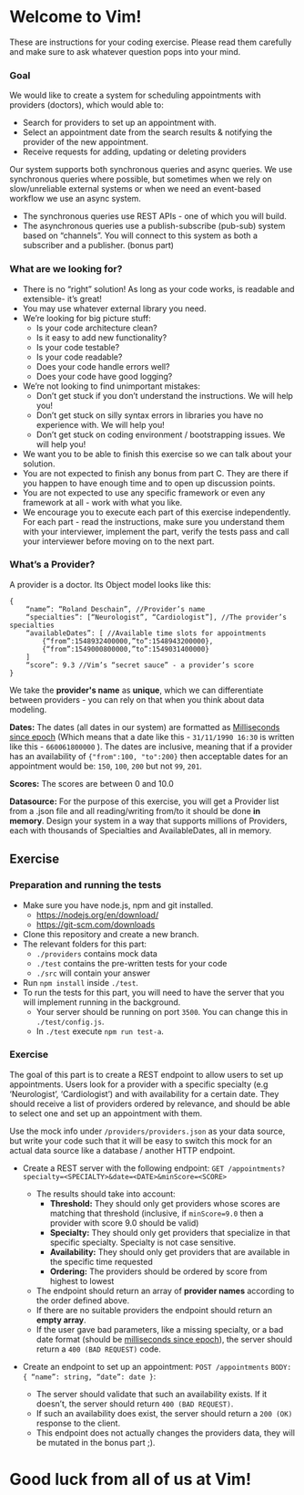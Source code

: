 # Welcome to Vim!
These are instructions for your coding exercise. Please read them carefully and make sure to ask whatever question pops into your mind.

### Goal
We would like to create a system for scheduling appointments with providers (doctors), which would able to:
- Search for providers to set up an appointment with.
- Select an appointment date from the search results & notifying the provider of the new appointment.
- Receive requests for adding, updating or deleting providers

Our system supports both synchronous queries and async queries. We use synchronous queries where possible, but sometimes when we rely on slow/unreliable external systems or when we need an event-based workflow we use an async system.

* The synchronous queries use REST APIs - one of which you will build.
* The asynchronous queries use a publish-subscribe (pub-sub) system based on “channels”. You will connect to this system as both a subscriber and a publisher. (bonus part)

### What are we looking for?
- There is no “right” solution! As long as your code works, is readable and extensible- it’s great!
- You may use whatever external library you need.
- We’re looking for big picture stuff:
  * Is your code architecture clean?
  * Is it easy to add new functionality?
  * Is your code testable?
  * Is your code readable?
  * Does your code handle errors well?
  * Does your code have good logging?
- We’re not looking to find unimportant mistakes:
  * Don’t get stuck if you don’t understand the instructions. We will help you!
  * Don’t get stuck on silly syntax errors in libraries you have no experience with. We will help you!
  * Don’t get stuck on coding environment / bootstrapping issues. We will help you!
- We want you to be able to finish this exercise so we can talk about your solution.
- You are not expected to finish any bonus from part C. They are there if you happen to have enough time and to open up discussion points.
- You are not expected to use any specific framework or even any framework at all - work with what you like.
- We encourage you to execute each part of this exercise independently. For each part - read the instructions, make sure you understand them with your interviewer, implement the part, verify the tests pass and call your interviewer before moving on to the next part.

### What’s a Provider?
A provider is a doctor. Its Object model looks like this:
```
{
    “name”: “Roland Deschain”, //Provider’s name
    “specialties”: [“Neurologist”, “Cardiologist”], //The provider’s specialties
    “availableDates”: [ //Available time slots for appointments
        {“from”:1548932400000,”to”:1548943200000},
        {“from”:1549000800000,”to”:1549031400000}
    ]
    “score”: 9.3 //Vim’s “secret sauce” - a provider’s score
}
```
We take the **provider's name** as **unique**, which we can differentiate between providers - you can rely on that when you think about data modeling.

**Dates:** The dates (all dates in our system) are formatted as [Milliseconds since epoch](https://currentmillis.com/?now#unix-timestamp) (Which means that a date like this - `31/11/1990 16:30` is written like this - `660061800000` ).
The dates are inclusive, meaning that if a provider has an availability of `{"from":100, "to":200}` then acceptable dates for an appointment would be: `150`, `100`, `200` but not `99`, `201`. 

**Scores:** The scores are between 0 and 10.0

**Datasource:** For the purpose of this exercise, you will get a Provider list from a .json file and all reading/writing from/to it should be done **in memory**. Design your system in a way that supports millions of Providers, each with thousands of Specialties and AvailableDates, all in memory.

## Exercise
### Preparation and running the tests
- Make sure you have node.js, npm and git installed.
  - https://nodejs.org/en/download/
  - https://git-scm.com/downloads
- Clone this repository and create a new branch.
- The relevant folders for this part:
  * `./providers` contains mock data
  * `./test` contains the pre-written tests for your code
  * `./src` will contain your answer
- Run `npm install` inside `./test`.
- To run the tests for this part, you will need to have the server that you will implement running in the background.
  * Your server should be running on port `3500`. You can change this in `./test/config.js`.
  * In `./test` execute `npm run test-a`.

### Exercise
The goal of this part is to create a REST endpoint to allow users to set up appointments. Users look for a provider with a specific specialty (e.g ‘Neurologist’, ‘Cardiologist’) and with availability for a certain date. They should receive a list of providers ordered by relevance, and should be able to select one and set up an appointment with them.

Use the mock info under `/providers/providers.json` as your data source, but write your code such that it will be easy to switch this mock for an actual data source like a database / another HTTP endpoint.

- Create a REST server with the following endpoint:
   `GET /appointments?specialty=<SPECIALTY>&date=<DATE>&minScore=<SCORE>`
   * The results should take into account:
     * **Threshold:** They should only get providers whose scores are matching that threshold <SCORE> (inclusive, if `minScore=9.0` then a provider with score 9.0 should be valid)
     * **Specialty:** They should only get providers that specialize in that specific specialty. Specialty is not case sensitive.
     * **Availability:** They should only get providers that are available in the specific time requested
     * **Ordering:** The providers should be ordered by score from highest to lowest
  * The endpoint should return an array of **provider names** according to the order defined above.
  * If there are no suitable providers the endpoint should return an **empty array**.
  * If the user gave bad parameters, like a missing specialty, or a bad date format (should be [milliseconds since epoch](https://currentmillis.com/?now#unix-timestamp)), the server should return a `400 (BAD REQUEST)` code.

- Create an endpoint to set up an appointment:
`POST /appointments`
	`BODY: { “name”: string, “date”: date }`:
  * The server should validate that such an availability exists. If it doesn’t, the server should return `400 (BAD REQUEST)`.
  * If such an availability does exist, the server should return a `200 (OK)` response to the client.
  * This endpoint does not actually changes the providers data, they will be mutated in the bonus part ;).

# Good luck from all of us at Vim!
